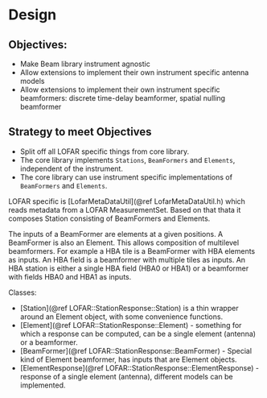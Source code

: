 # Design


## Objectives:

 * Make Beam library instrument agnostic
 * Allow extensions to implement their own instrument specific antenna models
 * Allow extensions to implement their own instrument specific beamformers:
   discrete time-delay beamformer, spatial nulling beamformer



## Strategy to meet Objectives

 * Split off all LOFAR specific things from core library.
 * The core library implements `Stations`, `BeamFormers` and `Elements`,
   independent of the instrument.
 * The core library can use instrument specific implementations of
   `BeamFormers` and `Elements`.

LOFAR specific is [LofarMetaDataUtil](@ref LofarMetaDataUtil.h) which reads
metadata from a LOFAR MeasurementSet. Based on that thata it composes Station
consisting of BeamFormers and Elements.

The inputs of a BeamFormer are elements at a given positions.
A BeamFormer is also an Element. This allows composition of multilevel
beamformers. For example a HBA tile is a BeamFormer with HBA elements as inputs.
An HBA field is a beamformer with multiple tiles as inputs. An HBA station is
either a single HBA field (HBA0 or HBA1) or a beamformer with fields HBA0 and
HBA1 as inputs.





Classes:

* [Station](@ref LOFAR::StationResponse::Station) is a thin wrapper around an
  Element object, with some convenience functions.
* [Element](@ref LOFAR::StationResponse::Element) - something for which a
  response can be computed, can be a single element (antenna) or a beamformer.
* [BeamFormer](@ref LOFAR::StationResponse::BeamFormer) -
  Special kind of Element beamformer, has inputs that are Element objects.
* [ElementResponse](@ref LOFAR::StationResponse::ElementResponse) - response of
  a single element (antenna), different models can be implemented.


<!--Markdown | Less | Pretty
--- | --- | ---
*Still* | `renders` | **nicely**
1 | 2 | 3
-->







<!--```python
s = "Python syntax highlighting"
print s
```-->

